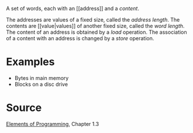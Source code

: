 A set of words, each with an [[address]] and a _content_. 

The addresses are values of a fixed size, called the _address length_. The contents are [[value|values]] of another fixed size, called the _word length_. The content of an address is obtained by a _load_ operation. The association of a content with an address is changed by a _store_ operation. 

# Examples

- Bytes in main memory
- Blocks on a disc drive

# Source

[Elements of Programming](http://elementsofprogramming.com/eop.pdf), Chapter 1.3